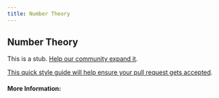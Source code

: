 ```yaml
---
title: Number Theory
---
```


## Number Theory

This is a stub. [Help our community expand it](https://github.com/freeCodeCamp/guide-articles/tree/master/articles/Math/Number-Theory/index.md).

[This quick style guide will help ensure your pull request gets accepted](https://github.com/freeCodeCamp/guide-articles/blob/master/README.md).

<!-- The article goes here, in GitHub-flavored Markdown. Feel free to add YouTube videos, images, and CodePen/JSBin embeds  -->

#### More Information:
<!-- Please add any articles you think might be helpful to read before writing the article -->


